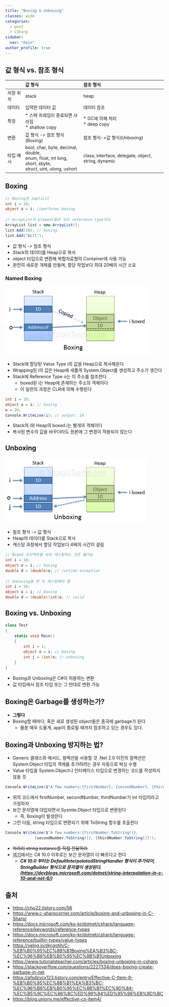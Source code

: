 ```yaml
---
title: "Boxing & Unboxing"
classes: wide
categories: 
  - post
  - CSharp
sidebar:
  nav: "main"
author_profile: true
---
```


## 값 형식 vs. 참조 형식

||값 형식|참조 형식|  
|:---|:---|:---|
|저장 위치|stack|heap|
|데이터|입력한 데이터 값|데이터 참조|
|특징|* 스택 프레임이 종료되면 사라짐<br />* shallow copy|* GC에 의해 처리<br />* deep copy|
|변환|값 형식 -> 참조 형식(Boxing)|참조 형식->값 형식(Unboxing)|
|타입 예시|bool, char, byte, decimal, double,<br />enum, float, int long, short, sbyte,<br /> struct, uint, ulong, ushort|class, interface, delegate, object, string, dynamic|

## Boxing

```csharp
// Boxing은 implicit
int i = 10;
object o = i; //performs boxing

// ArrayList의 element들은 모두 reference type이다
ArrayList list = new ArrayList();
list.Add(10); // boxing
list.Add("Bill");
```

* 값 형식 -> 참조 형식
* Stack의 데이터를 Heap으로 복사
* object 타입으로 변환해 복합자료형의 Container에 사용 가능
* 완전히 새로운 개체를 만들며, 할당 작업보다 최대 20배의 시간 소요
  
### Named Boxing

![post_thumbnail](/assets/images/boxing.png)

* Stack에 할당된 Value Type i의 값을 Heap으로 복사해온다
* Wrapping된 i의 값은 Heap에 새롭게 System.Object를 생성하고 주소가 생긴다
* Stack에 Reference Type o는 이 주소를 참조한다
  * boxed된 i는 Heap에 존재하는 주소의 객체이다
  * 이 일련의 과정은 CLR에 의해 수행된다

```csharp
int i = 10;
object o = i; // boxing
o = 20;
Console.WriteLine(i); // output: 10
```
* Stack의 i와 Heap의 boxed i는 별개의 객체이다
* 복사된 변수의 값을 바꾸더라도 원본에 그 변경이 적용되지 않는다
  
## Unboxing

![post_thumbnail](/assets/images/unboxing.png)

* 참조 형식 -> 값 형식
* Heap의 데이터를 Stack으로 복사
* 캐스팅 과정에서 할당 작업보다 4배의 시간이 걸림

```csharp
// Boxed 오브젝트를 바로 캐스팅하는 것은 불가능
int i = 10;
object o = i; // boxing
double d = (double)o; // runtime exception

// Unboxing을 한 뒤 캐스팅해야 함
int i = 10;
object o = i; // boxing
double d = (double)(int)o; // valid
```

## Boxing vs. Unboxing

```csharp
class Test  
{  
    static void Main()  
    {  
        int i = 1;  
        object o = i; // boxing  
        int j = (int)o; // unboxing  
    }  
}  
```

* Boxing과 Unboxing은 C#이 허용하는 변환
* 값 타입에서 참조 타입 또는 그 반대로 변환 가능

## Boxing은 Garbage를 생성하는가?
* **그렇다**
* Boxing할 때마다, 혹은 새로 생성된 object들은 종국에 garbage가 된다
  * 물론 매우 드물게, app이 종료될 때까지 참조하고 있는 경우도 있다.

## Boxing과 Unboxing 방지하는 법?
* Generic 클래스와 메서드, 컬렉션을 사용할 것
  .Net 2.0 이전의 컬렉션은 System.Object 타입의 객체를 추가하려는 경우 자동으로 박싱 수행
* Value 타입을 System.Object나 인터페이스 타입으로 변경하는 코드를 작성하지 않을 것

```csharp
Console.WriteLine($"A few numbers:{firstNumber}, {secondNumber}, {thirdNumber}");
```
* 위의 코드에서 firstNumber, secondNumber, thirdNumber가 int 타입이라고 가정하자
* 보간 문자열에 대입되면서 Sysmte.Object 타입으로 변환된다
  * 즉, Boxing이 발생한다
* 그런 다음, string 타입으로 변환되기 위해 ToString 함수를 호출한다

```csharp
Console.WriteLine($"A few numbers:{firstNumber.ToString()}, 
             {secondNumber.ToString()}, {thirdNumber.ToString()}");
```
* ~~차라리 string instance를 직접 전달하라~~
* [여기](https://blog.uniony.me/effective-cs-item4/)에서는 C# 10.0 이후로는 보간 문자열이 더 빠르다고 한다
  * ***C# 10.0 부터는 DefaultInterpolatedStringHandler 형식이 추가되어, StringBuilder 형식으로 문자열이 생성된다.(https://devblogs.microsoft.com/dotnet/string-interpolation-in-c-10-and-net-6/)***

## 출처
* <https://cho22.tistory.com/56>
* <https://www.c-sharpcorner.com/article/boxing-and-unboxing-in-C-Sharp/>
* <https://docs.microsoft.com/ko-kr/dotnet/csharp/language-reference/keywords/reference-types>
* <https://docs.microsoft.com/ko-kr/dotnet/csharp/language-reference/builtin-types/value-types>
* <https://velog.io/@cgotjh/C-%EB%B0%95%EC%8B%B1Boxing%EA%B3%BC-%EC%96%B8%EB%B0%95%EC%8B%B1Unboxing>
* <https://www.tutorialsteacher.com/articles/boxing-unboxing-in-csharp>
* <https://stackoverflow.com/questions/2227334/does-boxing-create-garbage-in-net>
* <https://afsdzvcx123.tistory.com/entry/Effective-C-Item-9-%EB%B0%95%EC%8B%B1%EA%B3%BC-%EC%96%B8%EB%B0%95%EC%8B%B1%EC%9D%84-%EC%B5%9C%EC%86%8C%ED%99%94%ED%95%98%EB%9D%BC>
* <https://blog.uniony.me/effective-cs-item4/>